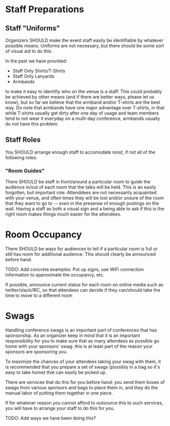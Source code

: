 # Staff Preparations

## Staff "Uniforms"

Organizers SHOULD make the event staff easily be identifiable by whatever
possible means. Uniforms are not necessary, but there should be some sort of
visual aid to do this.

In the past we have provided:

* Staff Only Shirts/T-Shirts 
* Staff Only Lanyards
* Armbands

to make it easy to identifiy who on the venue is a staff. This could probably
be achieved by other means (and if there are better ways, please let us know),
but so far we believe that the armband and/or T-shirts are the best way. Do
note that armbands have one major advantage over T-shirts, in that while
T-shirts usually get dirty after one day of usage and team members tend to
not wear it everyday on a multi-day conference, armbands usually do not have
this problem.

## Staff Roles

You SHOULD arrange enough staff to accomodate most, if not all of the following
roles:

### "Room Guides"

There SHOULD be staff in front/around a particular room to guide the audience
in/out of each room that the talks will be held. This is an easily forgotten,
but important role: Attenddees are not necessarily acquainted with your venue,
and often times they will be lost and/or unsure of the room that they want to
go to -- *even* in the presense of enough postings on the wall. Having a staff
as both a visual sign and a being able to ask if this is the right room makes
things much easier for the attendees.

# Room Occupancy

There SHOULD be ways for audiences to tell if a particular room is full or still
has room for additional audience. This should clearly be announced before hand.

TODO: Add concrete examples: Put up signs, use WiFi connection information to
approximate the occupancy, etc.

If possible, announce current status for each room on online media such as
twitter/slack/IRC, so that attendees can decide if they can/should take the
time to move to a different room

# Swags

Handling conference swags is an important part of conferences that has sponsorship. As an organizer keep in mind that it is an important responsibility for you to make sure that as many attendees as possible go home with your sponsors' swag: this is at least part of the reason your sponsors are sponsoring you.

To maximize the chances of your attendees taking your swag with them, it is recommended that you prepare a set of swags (possibly in a bag so it's easy to take home) that can easily be picked up.

There are services that do this for you before hand: you send them boxes of swags from various sponsors and bags to place them in, and they do the manual labor of putting them together in one piece.

If for whatever reason you cannot afford to outsource this to such services, you will have to arrange your staff to do this for you.

TODO: Add ways we have been doing this?

